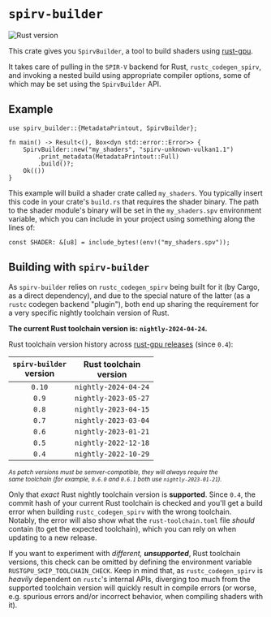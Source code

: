 <!-- inline html -->
<!-- markdownlint-disable-file MD033 -->
# `spirv-builder`

![Rust version](https://img.shields.io/badge/rust-nightly--2023--05--27-purple.svg)

This crate gives you `SpirvBuilder`, a tool to build shaders using [rust-gpu][rustgpu].

It takes care of pulling in the `SPIR-V` backend for Rust, `rustc_codegen_spirv`, and invoking a nested build using appropriate compiler options, some of which may be set using the `SpirvBuilder` API.

## Example

```rust,no_run
use spirv_builder::{MetadataPrintout, SpirvBuilder};

fn main() -> Result<(), Box<dyn std::error::Error>> {
    SpirvBuilder::new("my_shaders", "spirv-unknown-vulkan1.1")
        .print_metadata(MetadataPrintout::Full)
        .build()?;
    Ok(())
}
```

This example will build a shader crate called `my_shaders`. You typically insert this code in your crate's `build.rs` that requires the shader binary. The path to the shader module's binary will be set in the `my_shaders.spv` environment variable, which you can include in your project using something along the lines of:

```rust,ignore
const SHADER: &[u8] = include_bytes!(env!("my_shaders.spv"));
```

## Building with `spirv-builder`

As `spirv-builder` relies on `rustc_codegen_spirv` being built for it (by Cargo, as a direct dependency), and due to the special nature of the latter (as a `rustc` codegen backend "plugin"), both end up sharing the requirement for a very specific nightly toolchain version of Rust.

**The current Rust toolchain version is: `nightly-2024-04-24`.**

Rust toolchain version history across [rust-gpu releases](https://github.com/rust-gpu/rust-gpu/releases) (since `0.4`):

|`spirv-builder`<br>version|Rust toolchain<br>version|
|:-:|:-:|
|`0.10`|`nightly-2024-04-24`|
|`0.9`|`nightly-2023-05-27`|
|`0.8`|`nightly-2023-04-15`|
|`0.7`|`nightly-2023-03-04`|
|`0.6`|`nightly-2023-01-21`|
|`0.5`|`nightly-2022-12-18`|
|`0.4`|`nightly-2022-10-29`|

<sup>*As patch versions must be semver-compatible, they will always require the  
same toolchain (for example, `0.6.0` and `0.6.1` both use `nightly-2023-01-21`).*</sup>

Only that *exact* Rust nightly toolchain version is **supported**. Since `0.4`, the commit hash of your current Rust toolchain is checked and you'll get a build error when building `rustc_codegen_spirv` with the wrong toolchain.  
Notably, the error will also show what the `rust-toolchain.toml` file *should* contain (to get the expected toolchain), which you can rely on when updating to a new release.

If you want to experiment with _different, **unsupported**_, Rust toolchain versions, this check can be omitted by defining the environment variable `RUSTGPU_SKIP_TOOLCHAIN_CHECK`. Keep in mind that, as `rustc_codegen_spirv` is *heavily* dependent on `rustc`'s internal APIs, diverging too much from the supported toolchain version will quickly result in compile errors (or worse, e.g. spurious errors and/or incorrect behavior, when compiling shaders with it).

[rustgpu]: https://github.com/rust-gpu/rust-gpu/

